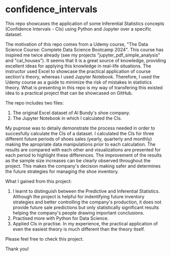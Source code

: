 # confidence_intervals
This repo showcases the application of some Inferential Statistics concepts (Confidence Intervals - CIs) using Python and Jupyter over a specific dataset.

The motivation of this repo comes from a Udemy course, "The Data Science Course: Complete Data Science Bootcamp 2024". This course has inspired me twice already (see my projects "jupyter_pdf_simple_analysis" and "cal_houses"). It seems that it is a great source of knowledge, providing excellent ideas for applying this knowledge in real-life situations. The instructor used Excel to showcase the practical application of course section's theory, whereas I used Jupyter Notebook. Therefore, I used the Udemy course as a guide to minimize the risk of mistakes in statistics theory. What is presenting in this repo is my way of transfering this existed idea to a practical project that can be showcased on GitHub.

The repo includes two files:
1) The original Excel dataset of Al Bundy's shoe company.
2) The Jupyter Notebook in which I calculated the CIs.

My puprose was to detaily demonstrate the process needed in order to succesfully calculate the CIs of a dataset. I calculated the CIs for three different future periods of shoes sales (yearly, quarterly and monthly) making the apropriate data manipulations prior to each calculation. The results are compared with each other and visualizations are presented for each period to highlight these differences. The improvement of the results as the sample size increases can be clearly observed throughout the project. This makes the company's decision making safer and determines the future strategies for managing the shoe inventory. 

What I gained from this project:
1) I learnt to distinguish between the Predictive and Inferential Statistics. Although the project is helpful for indentifying future inventory strategies and better controlling the company's production, it does not provide future sale predictions but only statistically significant results helping the company's people drawing important conclusions.
2) Practised more with Python for Data Science.
3) Applied CIs in practise. In my experience, the practical application of even the easiest theory is much different than the theory itself.

Please feel free to check this project. 

Thank you!
